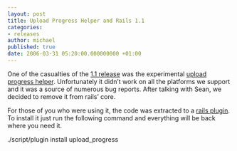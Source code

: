 ```yaml
---
layout: post
title: Upload Progress Helper and Rails 1.1
categories:
- releases
author: michael
published: true
date: 2006-03-31 05:20:00.000000000 +01:00
---
```

<p>One of the casualties of the <a href="http://weblog.rubyonrails.com/articles/2006/03/28/rails-1-1-rjs-active-record-respond_to-integration-tests-and-500-other-things">1.1 release</a>  was the experimental <a href="http://sean.treadway.info/demo/upload/">upload progress helper</a>.   Unfortunately it didn&#8217;t work on all the platforms we support and it was a source of numerous bug reports.   After talking with Sean, we decided to remove it from rails&#8217; core.</p>
<p>For those of you who were using it,  the code was extracted to a <a href="http://dev.rubyonrails.org/browser/plugins/upload_progress">rails plugin</a>.   To install it just run the following command and everything will be back where you need it.</p>
./script/plugin install upload_progress